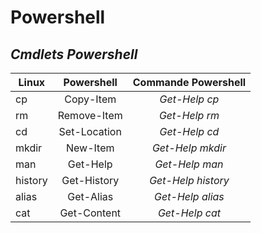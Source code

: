# Powershell
## ***Cmdlets Powershell***

| Linux | Powershell | Commande Powershell |
|---    |:-:         |:-:
| cp    | Copy-Item  | *Get-Help cp*
| rm    | Remove-Item| *Get-Help rm*
| cd    | Set-Location| *Get-Help cd*
| mkdir | New-Item   | *Get-Help mkdir*
| man   | Get-Help   | *Get-Help man*
| history| Get-History| *Get-Help history*
| alias | Get-Alias | *Get-Help alias*
| cat   | Get-Content | *Get-Help cat*


